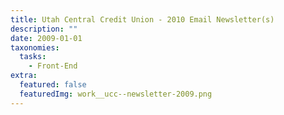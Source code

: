 ```yaml
---
title: Utah Central Credit Union - 2010 Email Newsletter(s)
description: ""
date: 2009-01-01
taxonomies:
  tasks:
    - Front-End
extra:
  featured: false
  featuredImg: work__ucc--newsletter-2009.png
---
```


